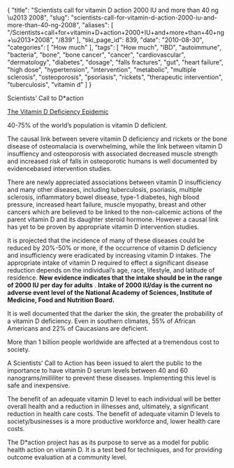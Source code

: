 {
    "title": "Scientists call for vitamin D action 2000 IU and more than 40 ng \u2013 2008",
    "slug": "scientists-call-for-vitamin-d-action-2000-iu-and-more-than-40-ng-2008",
    "aliases": [
        "/Scientists+call+for+vitamin+D+action+2000+IU+and+more+than+40+ng+\u2013+2008",
        "/839"
    ],
    "tiki_page_id": 839,
    "date": "2010-08-30",
    "categories": [
        "How much"
    ],
    "tags": [
        "How much",
        "IBD",
        "autoimmune",
        "bacteria",
        "bone",
        "bone cancer",
        "cancer",
        "cardiovascular",
        "dermatology",
        "diabetes",
        "dosage",
        "falls fractures",
        "gut",
        "heart failure",
        "high dose",
        "hypertension",
        "intervention",
        "metabolic",
        "multiple sclerosis",
        "osteoporosis",
        "psoriasis",
        "rickets",
        "therapeutic intervention",
        "tuberculosis",
        "vitamin d"
    ]
}


Scientists’ Call to D*action

[The Vitamin D Deficiency Epidemic](http://www.grassrootshealth.net/epidemic)

40-75% of the world’s population is vitamin D deficient.

The causal link between severe vitamin D deficiency and rickets or the bone disease of osteomalacia is overwhelming, while the link between vitamin D insuffiency and osteoporosis with associated decreased muscle strength and increased risk of falls in osteoporotic humans is well documented by evidencebased intervention studies.

There are newly appreciated associations between vitamin D insufficiency and many other diseases, including tuberculosis, psoriasis, multiple sclerosis, inflammatory bowel disease, type-1 diabetes, high blood pressure, increased heart failure, muscle myopathy, breast and other cancers which are believed to be linked to the non-calcemic actions of the parent vitamin D and its daughter steroid hormone. However a causal link has yet to be proven by appropriate vitamin D intervention studies.

It is projected that the incidence of many of these diseases could be reduced by 20%-50% or more, if the occurrence of vitamin D deficiency and insufficiency were eradicated by increasing vitamin D intakes. The appropriate intake of vitamin D required to effect a significant disease reduction depends on the individual’s age, race, lifestyle, and latitude of residence.  **New evidence indicates that the intake should be in the range of 2000 IU per day for adults** .  **Intake of 2000 IU/day is the current no adverse event level of the National Academy of Sciences, Institute of Medicine, Food and Nutrition Board.** 

It is well documented that the darker the skin, the greater the probability of a vitamin D deficiency. Even in southern climates, 55% of African Americans and 22% of Caucasians are deficient.

More than 1 billion people worldwide are affected at a tremendous cost to society.

A Scientists’ Call to Action has been issued to alert the public to the importance to have vitamin D serum levels between 40 and 60 nanograms/milliliter to prevent these diseases. Implementing this level is safe and inexpensive.

The benefit of an adequate vitamin D level to each individual will be better overall health and a reduction in illnesses and, ultimately, a significant reduction in health care costs. The benefit of adequate vitamin D levels to society/businesses is a more productive workforce and, lower health care costs.

The D*action project has as its purpose to serve as a model for public health action on vitamin D. It is a test bed for techniques, and for providing outcome evaluation at a community level.